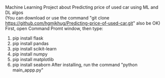 Machine Learning Project about Predicting price of used car using ML and DL algos   
(You can download or use the command "git clone https://github.com/hgmjkhug/Predicting-price-of-used-car.git" also be OK)  
First, open Command Promt window, then type:
1. pip install flask
2. pip install pandas
3. pip install scikit-learn
4. pip install numpy
5. pip install matplotlib
6. pip install seaborn
After installing, run the command "python main_appp.py"
